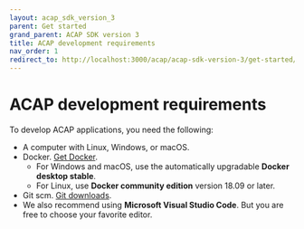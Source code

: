 ```yaml
---
layout: acap_sdk_version_3
parent: Get started
grand_parent: ACAP SDK version 3
title: ACAP development requirements
nav_order: 1
redirect_to: http://localhost:3000/acap/acap-sdk-version-3/get-started/acap-development-requirements
---
```

# ACAP development requirements

To develop ACAP applications, you need the following:

- A computer with Linux, Windows, or macOS.
- Docker. [Get Docker](https://docs.docker.com/get-docker/).
  - For Windows and macOS, use the automatically upgradable **Docker desktop stable**.
  - For Linux, use **Docker community edition** version 18.09 or later.
- Git scm. [Git downloads](https://git-scm.com/downloads).
- We also recommend using **Microsoft Visual Studio Code**. But you are free to choose your favorite editor.
